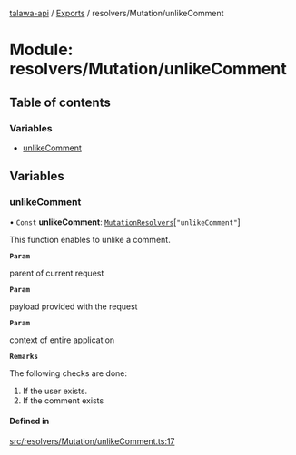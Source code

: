 [talawa-api](../README.md) / [Exports](../modules.md) / resolvers/Mutation/unlikeComment

# Module: resolvers/Mutation/unlikeComment

## Table of contents

### Variables

- [unlikeComment](resolvers_Mutation_unlikeComment.md#unlikecomment)

## Variables

### unlikeComment

• `Const` **unlikeComment**: [`MutationResolvers`](types_generatedGraphQLTypes.md#mutationresolvers)[``"unlikeComment"``]

This function enables to unlike a comment.

**`Param`**

parent of current request

**`Param`**

payload provided with the request

**`Param`**

context of entire application

**`Remarks`**

The following checks are done:
1. If the user exists.
2. If the comment exists

#### Defined in

[src/resolvers/Mutation/unlikeComment.ts:17](https://github.com/PalisadoesFoundation/talawa-api/blob/7d5b1e7/src/resolvers/Mutation/unlikeComment.ts#L17)
